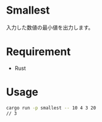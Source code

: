 # Smallest
入力した数値の最小値を出力します。

# Requirement
* Rust

# Usage
```bash
cargo run -p smallest -- 10 4 3 20
// 3
```